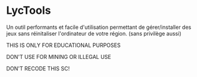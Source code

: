 # LycTools
 Un outil performants et facile d'utilisation permettant de gérer/installer des jeux sans réinitaliser l'ordinateur de votre région. (sans privilège aussi)

THIS IS ONLY FOR EDUCATIONAL PURPOSES

DON'T USE FOR MINING OR ILLEGAL USE

DON'T RECODE THIS SC!
